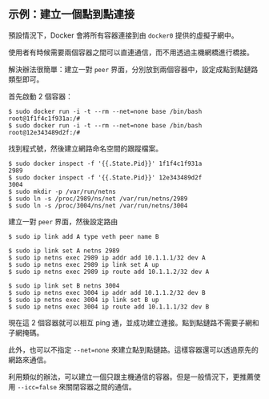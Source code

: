 ## 示例：建立一個點到點連接
預設情況下，Docker 會將所有容器連接到由 `docker0` 提供的虛擬子網中。

使用者有時候需要兩個容器之間可以直連通信，而不用透過主機網橋進行橋接。

解決辦法很簡單：建立一對 `peer` 界面，分別放到兩個容器中，設定成點到點鏈路類型即可。

首先啟動 2 個容器：
```
$ sudo docker run -i -t --rm --net=none base /bin/bash
root@1f1f4c1f931a:/#
$ sudo docker run -i -t --rm --net=none base /bin/bash
root@12e343489d2f:/#
```

找到程式號，然後建立網路命名空間的跟蹤檔案。
```
$ sudo docker inspect -f '{{.State.Pid}}' 1f1f4c1f931a
2989
$ sudo docker inspect -f '{{.State.Pid}}' 12e343489d2f
3004
$ sudo mkdir -p /var/run/netns
$ sudo ln -s /proc/2989/ns/net /var/run/netns/2989
$ sudo ln -s /proc/3004/ns/net /var/run/netns/3004
```

建立一對 `peer` 界面，然後設定路由
```
$ sudo ip link add A type veth peer name B

$ sudo ip link set A netns 2989
$ sudo ip netns exec 2989 ip addr add 10.1.1.1/32 dev A
$ sudo ip netns exec 2989 ip link set A up
$ sudo ip netns exec 2989 ip route add 10.1.1.2/32 dev A

$ sudo ip link set B netns 3004
$ sudo ip netns exec 3004 ip addr add 10.1.1.2/32 dev B
$ sudo ip netns exec 3004 ip link set B up
$ sudo ip netns exec 3004 ip route add 10.1.1.1/32 dev B
```
現在這 2 個容器就可以相互 ping 通，並成功建立連接。點到點鏈路不需要子網和子網掩碼。

此外，也可以不指定 `--net=none` 來建立點到點鏈路。這樣容器還可以透過原先的網路來通信。

利用類似的辦法，可以建立一個只跟主機通信的容器。但是一般情況下，更推薦使用 `--icc=false` 來關閉容器之間的通信。
